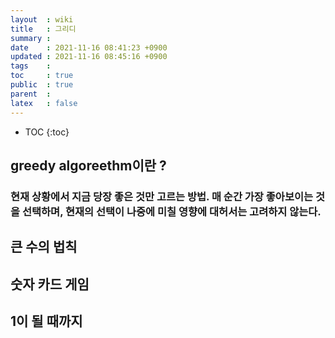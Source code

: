 ```yaml
---
layout  : wiki
title   : 그리디
summary : 
date    : 2021-11-16 08:41:23 +0900
updated : 2021-11-16 08:45:16 +0900
tags    : 
toc     : true
public  : true
parent  : 
latex   : false
---
```

* TOC
{:toc}

## greedy algoreethm이란 ? 
### 현재 상황에서 지금 당장 좋은 것만 고르는 방법. 매 순간 가장 좋아보이는 것을 선택하며, 현재의 선택이 나중에 미칠 영향에 대허서는 고려하지 않는다.
   
## 큰 수의 법칙
## 숫자 카드 게임
## 1이 될 때까지
